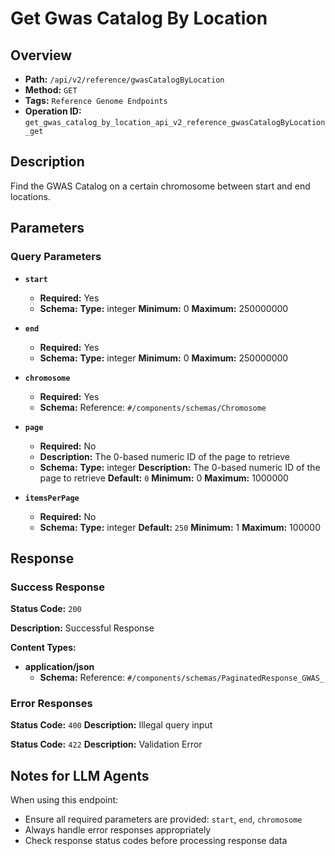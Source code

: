 # Get Gwas Catalog By Location

## Overview
- **Path:** `/api/v2/reference/gwasCatalogByLocation`
- **Method:** `GET`
- **Tags:** `Reference Genome Endpoints`
- **Operation ID:** `get_gwas_catalog_by_location_api_v2_reference_gwasCatalogByLocation_get`

## Description
Find the GWAS Catalog on a certain chromosome between start and end locations.

## Parameters

### Query Parameters

- **`start`**
  - **Required:** Yes
  - **Schema:** **Type:** integer
**Minimum:** 0
**Maximum:** 250000000

- **`end`**
  - **Required:** Yes
  - **Schema:** **Type:** integer
**Minimum:** 0
**Maximum:** 250000000

- **`chromosome`**
  - **Required:** Yes
  - **Schema:** Reference: `#/components/schemas/Chromosome`

- **`page`**
  - **Required:** No
  - **Description:** The 0-based numeric ID of the page to retrieve
  - **Schema:** **Type:** integer
**Description:** The 0-based numeric ID of the page to retrieve
**Default:** `0`
**Minimum:** 0
**Maximum:** 1000000

- **`itemsPerPage`**
  - **Required:** No
  - **Schema:** **Type:** integer
**Default:** `250`
**Minimum:** 1
**Maximum:** 100000

## Response

### Success Response
**Status Code:** `200`

**Description:** Successful Response

**Content Types:**
- **application/json**
  - **Schema:** Reference: `#/components/schemas/PaginatedResponse_GWAS_`

### Error Responses

**Status Code:** `400`
**Description:** Illegal query input

**Status Code:** `422`
**Description:** Validation Error

## Notes for LLM Agents

When using this endpoint:
- Ensure all required parameters are provided: `start`, `end`, `chromosome`
- Always handle error responses appropriately
- Check response status codes before processing response data